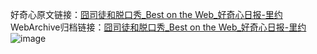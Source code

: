 好奇心原文链接：[囧司徒和脱口秀_Best on the Web_好奇心日报-里约](https://www.qdaily.com/articles/6186.html)
WebArchive归档链接：[囧司徒和脱口秀_Best on the Web_好奇心日报-里约](http://web.archive.org/web/20190623170057/https://www.qdaily.com/articles/6186.html)
![image](http://ww3.sinaimg.cn/large/007d5XDply1g3w9osejfqj30u01zpqhi)